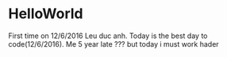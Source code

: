 # HelloWorld
First time on 12/6/2016
Leu duc anh. Today is the best day to code(12/6/2016). Me 5 year late ??? but today i must work hader
